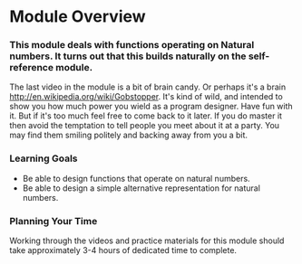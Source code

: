 # Module Overview

### This module deals with functions operating on Natural numbers. It turns out that this builds naturally on the self-reference module.

The last video in the module is a bit of brain candy. Or perhaps it's a brain http://en.wikipedia.org/wiki/Gobstopper. It's kind of wild, and intended to show you how much power you wield as a program designer. Have fun with it. But if it's too much feel free to come back to it later. If you do master it then avoid the temptation to tell people you meet about it at a party. You may find them smiling politely and backing away from you a bit.
### Learning Goals

- Be able to design functions that operate on natural numbers.
- Be able to design a simple alternative representation for natural numbers.

### Planning Your Time

Working through the videos and practice materials for this module should take approximately 3-4 hours of dedicated time to complete.



